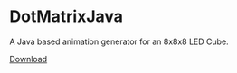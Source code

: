 DotMatrixJava
=============

A Java based animation generator for an 8x8x8 LED Cube.

[Download](https://github.com/dominikundtilo/dotmatrix/releases/latest)
